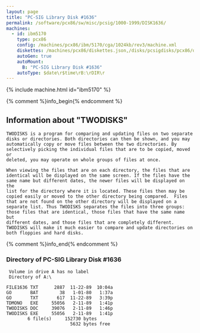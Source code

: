 ```yaml
---
layout: page
title: "PC-SIG Library Disk #1636"
permalink: /software/pcx86/sw/misc/pcsig/1000-1999/DISK1636/
machines:
  - id: ibm5170
    type: pcx86
    config: /machines/pcx86/ibm/5170/cga/1024kb/rev3/machine.xml
    diskettes: /machines/pcx86/diskettes.json,/disks/pcsigdisks/pcx86/diskettes.json
    autoGen: true
    autoMount:
      B: "PC-SIG Library Disk #1636"
    autoType: $date\r$time\rB:\rDIR\r
---
```


{% include machine.html id="ibm5170" %}

{% comment %}info_begin{% endcomment %}

## Information about "TWODISKS"

    TWODISKS is a program for comparing and updating files on two separate
    disks or directories. Both directories can then be shown, and you may
    automatically copy or move files between the two directories. By
    selectively picking the individual files that are to be copied, moved or
    deleted, you may operate on whole groups of files at once.
    
    When viewing the files that are on each directory, the files that are
    identical will be displayed on the same screen. If the files have the
    same name but different dates, the newer files will be displayed on the
    list for the directory where it is located. These files then may be
    copied easily or moved to the other directory being compared.  Files
    that are not found on the other directory will be displayed on a
    separate list. Thus TWODISKS separates the files into three groups:
    those files that are identical, those files that have the same name but
    different dates, and those files that are completely different.
    TWODISKS will make it much easier to compare and update directories on
    both floppies and hard disks.
{% comment %}info_end{% endcomment %}


### Directory of PC-SIG Library Disk #1636

     Volume in drive A has no label
     Directory of A:\

    FILE1636 TXT      2887  11-22-89  10:04a
    GO       BAT        38   1-01-80   1:37a
    GO       TXT       617  11-22-89   3:39p
    TDMONO   EXE     55056   2-11-89   1:41p
    TWODISKS DOC     39076   2-11-89   1:46p
    TWODISKS EXE     55056   2-11-89   1:41p
            6 file(s)     152730 bytes
                            5632 bytes free
